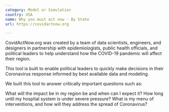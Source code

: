 ```yaml
---
category: Model or Simulation
country: USA
name: Why you must act now - By State
url: https://covidactnow.org

---
```


CovidActNow.org was created by a team of data scientists, engineers, and designers in partnership with epidemiologists, public health officials, and political leaders to help understand how the COVID-19 pandemic will affect their region.

This tool is built to enable political leaders to quickly make decisions in their Coronavirus response informed by best available data and modeling.

We built this tool to answer critically important questions such as:

What will the impact be in my region be and when can I expect it?
How long until my hospital system is under severe pressure?
What is my menu of interventions, and how will they address the spread of Coronavirus?